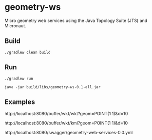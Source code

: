 geometry-ws
===========

Micro geometry web services using the Java Topology Suite (JTS) and Micronaut.

Build
-----

```
./gradlew clean build
```

Run
---

```
./gradlew run
```

```
java -jar build/libs/geometry-ws-0.1-all.jar
```

Examples
--------

http://localhost:8080/buffer/wkt/wkt?geom=POINT(1 1)&d=10

http://localhost:8080/buffer/wkt/kml?geom=POINT(1 1)&d=10

http://localhost:8080/swagger/geometry-web-services-0.0.yml
